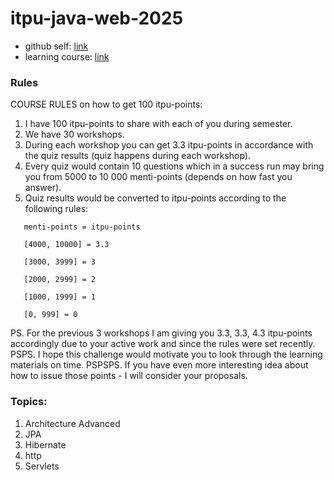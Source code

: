 # itpu-java-web-2025

- github self: [link](https://github.com/AndreiRohau/itpu-java-web-2025)
- learning course: [link](https://university.epam.com/myLearning/path?moduleId=17718231&rootId=17718201&tab=COURSEWARE)

### Rules

COURSE RULES on how to get 100 itpu-points:
1. I have 100 itpu-points to share with each of you during semester.
2. We have 30 workshops.
3. During each workshop you can get 3.3 itpu-points in accordance with the quiz results (quiz happens during each workshop).
4. Every quiz would contain 10 questions which in a success run may bring you from 5000 to 10 000 menti-points (depends on how fast you answer).
5. Quiz results would be converted to itpu-points according to the following rules:
```
   menti-points = itpu-points

   [4000, 10000] = 3.3

   [3000, 3999] = 3
   
   [2000, 2999] = 2

   [1000, 1999] = 1
   
   [0, 999] = 0
   ```
   PS. For the previous 3 workshops I am giving you 3.3, 3.3, 4.3 itpu-points accordingly due to your active work and since the rules were set recently.
   PSPS. I hope this challenge would motivate you to look through the learning materials on time.
   PSPSPS. If you have even more interesting idea about how to issue those points - I will consider your proposals.

### Topics:
1. Architecture Advanced
2. JPA
3. Hibernate
4. http
5. Servlets